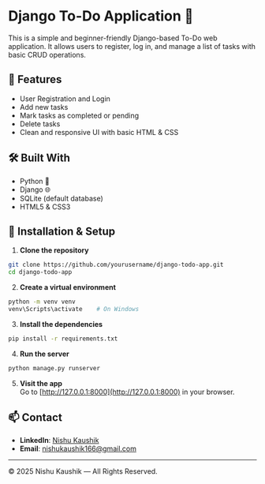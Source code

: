 # Django To-Do Application 📝

This is a simple and beginner-friendly Django-based To-Do web application. It allows users to register, log in, and manage a list of tasks with basic CRUD operations.

## 🚀 Features

- User Registration and Login
- Add new tasks
- Mark tasks as completed or pending
- Delete tasks
- Clean and responsive UI with basic HTML & CSS

## 🛠️ Built With

- Python 🐍
- Django 🌐
- SQLite (default database)
- HTML5 & CSS3



## 🔧 Installation & Setup

1. **Clone the repository**  
```bash
git clone https://github.com/yourusername/django-todo-app.git
cd django-todo-app
```

2. **Create a virtual environment**  
```bash
python -m venv venv
venv\Scripts\activate    # On Windows
```

3. **Install the dependencies**  
```bash
pip install -r requirements.txt
```

4. **Run the server**  
```bash
python manage.py runserver
```

5. **Visit the app**  
Go to [http://127.0.0.1:8000](http://127.0.0.1:8000) in your browser.

## 📫 Contact

- **LinkedIn**: [Nishu Kaushik](https://www.linkedin.com/in/nishukaushik166/)
- **Email**: [nishukaushik166@gmail.com](mailto:nishukaushik166@gmail.com)

---

© 2025 Nishu Kaushik — All Rights Reserved.